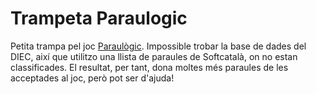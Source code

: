 # Trampeta Paraulogic

Petita trampa pel joc [Paraulògic](https://paraulogic.rodamots.cat/). Impossible trobar la base de dades del DIEC, així que utilitzo una llista de paraules de Softcatalà, on no estan classificades. El resultat, per tant, dona moltes més paraules de les acceptades al joc, però pot ser d'ajuda!
